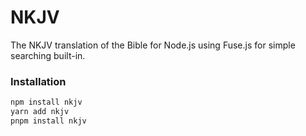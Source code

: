# NKJV

The NKJV translation of the Bible for Node.js using Fuse.js for simple searching built-in.

### Installation


```bash
npm install nkjv
yarn add nkjv
pnpm install nkjv
```
